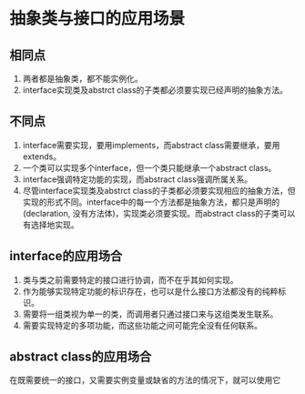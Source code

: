 # 抽象类与接口的应用场景

## 相同点
1.  两者都是抽象类，都不能实例化。
2. interface实现类及abstrct class的子类都必须要实现已经声明的抽象方法。

## 不同点
1. interface需要实现，要用implements，而abstract class需要继承，要用extends。
2. 一个类可以实现多个interface，但一个类只能继承一个abstract class。
3. interface强调特定功能的实现，而abstract class强调所属关系。 
4. 尽管interface实现类及abstrct class的子类都必须要实现相应的抽象方法，但实现的形式不同。interface中的每一个方法都是抽象方法，都只是声明的(declaration, 没有方法体)，实现类必须要实现。而abstract class的子类可以有选择地实现。

## interface的应用场合
1. 类与类之前需要特定的接口进行协调，而不在乎其如何实现。
2. 作为能够实现特定功能的标识存在，也可以是什么接口方法都没有的纯粹标识。
3. 需要将一组类视为单一的类，而调用者只通过接口来与这组类发生联系。
4. 需要实现特定的多项功能，而这些功能之间可能完全没有任何联系。

## abstract class的应用场合
在既需要统一的接口，又需要实例变量或缺省的方法的情况下，就可以使用它
